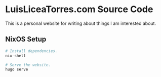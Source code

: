 # LuisLiceaTorres.com Source Code

This is a personal website for writing about things I am interested about.

## NixOS Setup

```bash
# Install dependencies.
nix-shell

# Serve the website.
hugo serve
```

